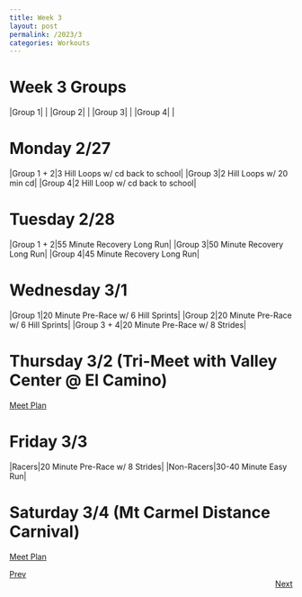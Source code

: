 ```yaml
---
title: Week 3
layout: post
permalink: /2023/3
categories: Workouts
---
```



# Week 3 Groups

|Group 1| |
|Group 2| |
|Group 3| |
|Group 4| |

# Monday 2/27 

|Group 1 + 2|3 Hill Loops w/ cd back to school|
|Group 3|2 Hill Loops w/ 20 min cd|
|Group 4|2 Hill Loop w/ cd back to school|

# Tuesday 2/28

|Group 1 + 2|55 Minute Recovery Long Run|
|Group 3|50 Minute Recovery Long Run|
|Group 4|45 Minute Recovery Long Run|

# Wednesday 3/1

|Group 1|20 Minute Pre-Race w/ 6 Hill Sprints|
|Group 2|20 Minute Pre-Race w/ 6 Hill Sprints|
|Group 3 + 4|20 Minute Pre-Race w/ 8 Strides|

# Thursday 3/2 (Tri-Meet with Valley Center @ El Camino)

[Meet Plan]({{site.baseurl}}/2023/VC_EC)

# Friday 3/3

|Racers|20 Minute Pre-Race w/ 8 Strides|
|Non-Racers|30-40 Minute Easy Run|

# Saturday 3/4 (Mt Carmel Distance Carnival)

[Meet Plan]({{site.baseurl}}/2023/MCDC)

<div style="text-align: left"> <a href="{{site.baseurl}}/2023/2">Prev</a></div> 
<div style="text-align: right"> <a href="{{site.baseurl}}/2023/4">Next</a></div>